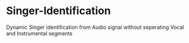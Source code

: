 # Singer-Identification
Dynamic Singer identification from Audio signal without seperating Vocal and Instrumental segments
